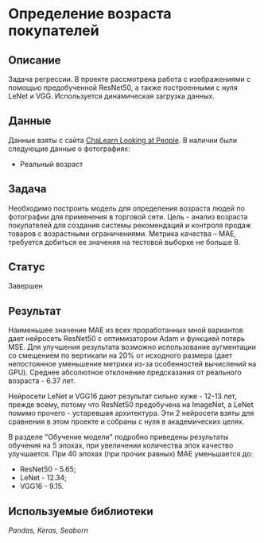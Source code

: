 # Определение возраста покупателей

## Описание
Задача регрессии. В проекте рассмотрена работа с изображениями с помощью предобученной ResNet50, а также построенными с нуля LeNet и VGG. Используется динамическая загрузка данных. 

## Данные
Данные взяты с сайта [ChaLearn Looking at People]( https://chalearnlap.cvc.uab.cat/dataset/26/description/).
В наличии были следующие данные о фотографиях:
* Реальный возраст
 
## Задача
Необходимо построить модель для определения возраста людей по фотографии для применения в торговой сети. Цель - анализ возраста покупателей для создания системы рекомендаций и контроля продаж товаров с возрастными ограничениями. Метрика качества – MAE, требуется добиться ее значения на тестовой выборке не больше 8.

## Статус
Завершен

## Результат
Наименьшее значение MAE из всех проработанных мной вариантов дает нейросеть ResNet50 с оптимизатором Adam и функцией потерь MSE. Для улучшения результата возможно использование аугментации со смещением по вертикали на 20% от исходного размера (дает непостоянное уменьшение метрики из-за особенностей вычислений на GPU). Среднее абсолютное отклонение предсказания от реального возраста - 6.37 лет.

Нейросети LeNet и VGG16 дают результат сильно хуже - 12-13 лет, прежде всему, потому что ResNet50 предобучена на ImageNet, а LeNet помимо прочего - устаревшая архитектура. Эти 2 нейросети взяты для сравнения в этом проекте и собраны с нуля в академических целях.

В разделе "Обучение модели" подробно приведены результаты обучения на 5 эпохах, при увеличении количества эпох качество улучшается. При 40 эпохах (при прочих равных) MAE уменьшается до:
*	ResNet50 - 5.65;
*	LeNet - 12.34;
*	VGG16 - 9.15.

## Используемые библиотеки
*Pandas, Keras, Seaborn*
